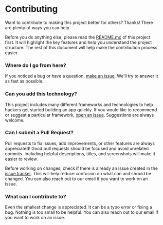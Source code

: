 # Contributing

Want to contribute to making this project better for others? Thanks! There are plenty of ways you can help.

Before you do anything else, please read the [README.md](https://github.com/MLH/mlh-hackathon-flask-starter) of this project first. It will highlight the key features and help you understand the project structure. The rest of this document will help make the contribution process easier.

### Where do I go from here?

If you noticed a bug or have a question, [make an issue](https://github.com/MLH/mlh-hackathon-flask-starter/issues). We'll try to answer it as fast as possible.

### Can you add this technology?

This project includes many different frameworks and technologies to help hackers get started building an app quickly. If you would like to recommend or suggest a particular framework, [open an issue](https://github.com/MLH/mlh-hackathon-flask-starter/issues). Suggestions are always welcome.

### Can I submit a Pull Request?

Pull requests to fix issues, add improvements, or other features are always appreciated! Good pull requests should be focused and avoid unrelated commits. Including helpful descriptions, titles, and screenshots will make it easier to review.

Before working on changes, check if there is already an issue created in the [issue tracker](https://github.com/MLH/mlh-hackathon-flask-starter/issues). This will help reduce confusion on what can and should be changed. You can also reach out to our email if you want to work on an issue.

### What can I contribute to?

Even the smallest change is appreciated. It can be a typo error or fixing a bug. Nothing is too small to be helpful. You can also reach out to our email if you want to work on an issue.
